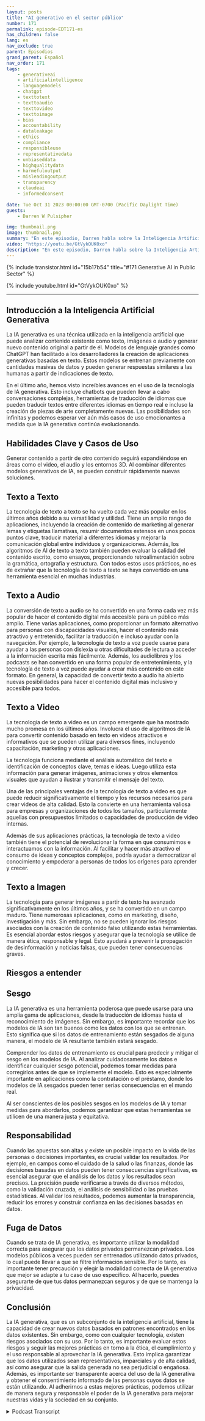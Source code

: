 ```yaml
---
layout: posts
title: "AI generativo en el sector público"
number: 171
permalink: episode-EDT171-es
has_children: false
lang: es
nav_exclude: true
parent: Episodios
grand_parent: Español
nav_order: 171
tags:
    - generativeai
    - artificialintelligence
    - languagemodels
    - chatgpt
    - texttotext
    - texttoaudio
    - texttovideo
    - texttoimage
    - bias
    - accountability
    - dataleakage
    - ethics
    - compliance
    - responsibleuse
    - representativedata
    - unbiaseddata
    - highqualitydata
    - harmefuloutput
    - misleadingoutput
    - transparency
    - claudeai
    - informedconsent

date: Tue Oct 31 2023 00:00:00 GMT-0700 (Pacific Daylight Time)
guests:
    - Darren W Pulsipher

img: thumbnail.png
image: thumbnail.png
summary: "En este episodio, Darren habla sobre la Inteligencia Artificial Generativa y sus usos prácticos. La IA Generativa está experimentando un gran avance en nuevas capacidades como la creación de texto, imágenes, video y audio. Sin embargo, existen riesgos como el sesgo, la responsabilidad y la fuga de datos que deben abordarse."
video: "https://youtu.be/GtVykOUK0xo"
description: "En este episodio, Darren habla sobre la Inteligencia Artificial Generativa y sus usos prácticos. La IA Generativa está experimentando un gran avance en nuevas capacidades como la creación de texto, imágenes, video y audio. Sin embargo, existen riesgos como el sesgo, la responsabilidad y la fuga de datos que deben abordarse."
---
```


<div>
{% include transistor.html id="15b17b54" title="#171 Generative AI in Public Sector" %}

{% include youtube.html id="GtVykOUK0xo" %}
</div>

---

## Introducción a la Inteligencia Artificial Generativa

La IA generativa es una técnica utilizada en la inteligencia artificial que puede analizar contenido existente como texto, imágenes o audio y generar nuevo contenido original a partir de él. Modelos de lenguaje grandes como ChatGPT han facilitado a los desarrolladores la creación de aplicaciones generativas basadas en texto. Estos modelos se entrenan previamente con cantidades masivas de datos y pueden generar respuestas similares a las humanas a partir de indicaciones de texto.

En el último año, hemos visto increíbles avances en el uso de la tecnología de IA generativa. Esto incluye chatbots que pueden llevar a cabo conversaciones complejas, herramientas de traducción de idiomas que pueden traducir textos entre diferentes idiomas en tiempo real e incluso la creación de piezas de arte completamente nuevas. Las posibilidades son infinitas y podemos esperar ver aún más casos de uso emocionantes a medida que la IA generativa continúa evolucionando.

## Habilidades Clave y Casos de Uso

Generar contenido a partir de otro contenido seguirá expandiéndose en áreas como el video, el audio y los entornos 3D. Al combinar diferentes modelos generativos de IA, se pueden construir rápidamente nuevas soluciones.

## Texto a Texto

La tecnología de texto a texto se ha vuelto cada vez más popular en los últimos años debido a su versatilidad y utilidad. Tiene un amplio rango de aplicaciones, incluyendo la creación de contenido de marketing al generar lemas y etiquetas llamativas, resumir documentos extensos en unos pocos puntos clave, traducir material a diferentes idiomas y mejorar la comunicación global entre individuos y organizaciones. Además, los algoritmos de AI de texto a texto también pueden evaluar la calidad del contenido escrito, como ensayos, proporcionando retroalimentación sobre la gramática, ortografía y estructura. Con todos estos usos prácticos, no es de extrañar que la tecnología de texto a texto se haya convertido en una herramienta esencial en muchas industrias.

## Texto a Audio

La conversión de texto a audio se ha convertido en una forma cada vez más popular de hacer el contenido digital más accesible para un público más amplio. Tiene varias aplicaciones, como proporcionar un formato alternativo para personas con discapacidades visuales, hacer el contenido más atractivo y entretenido, facilitar la traducción e incluso ayudar con la navegación. Por ejemplo, la tecnología de texto a voz puede usarse para ayudar a las personas con dislexia u otras dificultades de lectura a acceder a la información escrita más fácilmente. Además, los audiolibros y los podcasts se han convertido en una forma popular de entretenimiento, y la tecnología de texto a voz puede ayudar a crear más contenido en este formato. En general, la capacidad de convertir texto a audio ha abierto nuevas posibilidades para hacer el contenido digital más inclusivo y accesible para todos.

## Texto a Video

La tecnología de texto a video es un campo emergente que ha mostrado mucho promesa en los últimos años. Involucra el uso de algoritmos de IA para convertir contenido basado en texto en videos atractivos e informativos que se pueden utilizar para diversos fines, incluyendo capacitación, marketing y otras aplicaciones.

La tecnología funciona mediante el análisis automático del texto e identificación de conceptos clave, temas e ideas. Luego utiliza esta información para generar imágenes, animaciones y otros elementos visuales que ayudan a ilustrar y transmitir el mensaje del texto.

Una de las principales ventajas de la tecnología de texto a video es que puede reducir significativamente el tiempo y los recursos necesarios para crear videos de alta calidad. Esto la convierte en una herramienta valiosa para empresas y organizaciones de todos los tamaños, particularmente aquellas con presupuestos limitados o capacidades de producción de video internas.

Además de sus aplicaciones prácticas, la tecnología de texto a video también tiene el potencial de revolucionar la forma en que consumimos e interactuamos con la información. Al facilitar y hacer más atractivo el consumo de ideas y conceptos complejos, podría ayudar a democratizar el conocimiento y empoderar a personas de todos los orígenes para aprender y crecer.

## Texto a Imagen

La tecnología para generar imágenes a partir de texto ha avanzado significativamente en los últimos años, y se ha convertido en un campo maduro. Tiene numerosas aplicaciones, como en marketing, diseño, investigación y más. Sin embargo, no se pueden ignorar los riesgos asociados con la creación de contenido falso utilizando estas herramientas. Es esencial abordar estos riesgos y asegurar que la tecnología se utilice de manera ética, responsable y legal. Esto ayudará a prevenir la propagación de desinformación y noticias falsas, que pueden tener consecuencias graves.

## Riesgos a entender

## Sesgo

La IA generativa es una herramienta poderosa que puede usarse para una amplia gama de aplicaciones, desde la traducción de idiomas hasta el reconocimiento de imágenes. Sin embargo, es importante recordar que los modelos de IA son tan buenos como los datos con los que se entrenan. Esto significa que si los datos de entrenamiento están sesgados de alguna manera, el modelo de IA resultante también estará sesgado.

Comprender los datos de entrenamiento es crucial para predecir y mitigar el sesgo en los modelos de IA. Al analizar cuidadosamente los datos e identificar cualquier sesgo potencial, podemos tomar medidas para corregirlos antes de que se implemente el modelo. Esto es especialmente importante en aplicaciones como la contratación o el préstamo, donde los modelos de IA sesgados pueden tener serias consecuencias en el mundo real.

Al ser conscientes de los posibles sesgos en los modelos de IA y tomar medidas para abordarlos, podemos garantizar que estas herramientas se utilicen de una manera justa y equitativa.

## Responsabilidad

Cuando las apuestas son altas y existe un posible impacto en la vida de las personas o decisiones importantes, es crucial validar los resultados. Por ejemplo, en campos como el cuidado de la salud o las finanzas, donde las decisiones basadas en datos pueden tener consecuencias significativas, es esencial asegurar que el análisis de los datos y los resultados sean precisos. La precisión puede verificarse a través de diversos métodos, como la validación cruzada, el análisis de sensibilidad o las pruebas estadísticas. Al validar los resultados, podemos aumentar la transparencia, reducir los errores y construir confianza en las decisiones basadas en datos.

## Fuga de Datos

Cuando se trata de IA generativa, es importante utilizar la modalidad correcta para asegurar que los datos privados permanezcan privados. Los modelos públicos a veces pueden ser entrenados utilizando datos privados, lo cual puede llevar a que se filtre información sensible. Por lo tanto, es importante tener precaución y elegir la modalidad correcta de IA generativa que mejor se adapte a tu caso de uso específico. Al hacerlo, puedes asegurarte de que tus datos permanezcan seguros y de que se mantenga la privacidad.

## Conclusión

La IA generativa, que es un subconjunto de la inteligencia artificial, tiene la capacidad de crear nuevos datos basados en patrones encontrados en los datos existentes. Sin embargo, como con cualquier tecnología, existen riesgos asociados con su uso. Por lo tanto, es importante evaluar estos riesgos y seguir las mejores prácticas en torno a la ética, el cumplimiento y el uso responsable al aprovechar la IA generativa. Esto implica garantizar que los datos utilizados sean representativos, imparciales y de alta calidad, así como asegurar que la salida generada no sea perjudicial o engañosa. Además, es importante ser transparente acerca del uso de la IA generativa y obtener el consentimiento informado de las personas cuyos datos se están utilizando. Al adherirnos a estas mejores prácticas, podemos utilizar de manera segura y responsable el poder de la IA generativa para mejorar nuestras vidas y la sociedad en su conjunto.



<details>
<summary> Podcast Transcript </summary>

<p></p>

</details>
